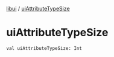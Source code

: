[libui](index.md) / [uiAttributeTypeSize](./ui-attribute-type-size.md)

# uiAttributeTypeSize

`val uiAttributeTypeSize: Int`